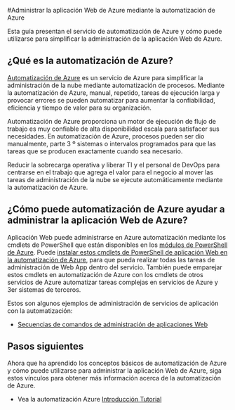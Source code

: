 <properties
    pageTitle="Administrar la aplicación Web de Azure mediante la automatización de Azure | Microsoft Azure"
    description="Obtenga información sobre cómo el servicio de automatización de Azure puede utilizarse para administrar la aplicación Web de Azure."
    services="app-service\web, automation"
    documentationCenter=""
    authors="mgoedtel"
    manager="jwhit"
    editor=""/>

<tags
    ms.service="app-service-web"
    ms.workload="web"
    ms.tgt_pltfrm="na"
    ms.devlang="na"
    ms.topic="article"
    ms.date="07/29/2016"
    ms.author="magoedte;csand"/>

#<a name="managing-azure-web-app-using-azure-automation"></a>Administrar la aplicación Web de Azure mediante la automatización de Azure

Esta guía presentan el servicio de automatización de Azure y cómo puede utilizarse para simplificar la administración de la aplicación Web de Azure.

## <a name="what-is-azure-automation"></a>¿Qué es la automatización de Azure?

[Automatización de Azure](../automation/automation-intro.md) es un servicio de Azure para simplificar la administración de la nube mediante automatización de procesos. Mediante la automatización de Azure, manual, repetido, tareas de ejecución larga y provocar errores se pueden automatizar para aumentar la confiabilidad, eficiencia y tiempo de valor para su organización.

Automatización de Azure proporciona un motor de ejecución de flujo de trabajo es muy confiable de alta disponibilidad escala para satisfacer sus necesidades. En automatización de Azure, procesos pueden ser dio manualmente, parte 3 º sistemas o intervalos programados para que las tareas que se producen exactamente cuando sea necesario.

Reducir la sobrecarga operativa y liberar TI y el personal de DevOps para centrarse en el trabajo que agrega el valor para el negocio al mover las tareas de administración de la nube se ejecute automáticamente mediante la automatización de Azure.


## <a name="how-can-azure-automation-help-manage-azure-web-app"></a>¿Cómo puede automatización de Azure ayudar a administrar la aplicación Web de Azure?

Aplicación Web puede administrarse en Azure automatización mediante los cmdlets de PowerShell que están disponibles en los [módulos de PowerShell de Azure](../powershell-install-configure.md). Puede [instalar estos cmdlets de PowerShell de aplicación Web en la automatización de Azure](https://azure.microsoft.com/blog/announcing-azure-resource-manager-support-azure-automation-runbooks/), para que pueda realizar todas las tareas de administración de Web App dentro del servicio. También puede emparejar estos cmdlets en automatización de Azure con los cmdlets de otros servicios de Azure automatizar tareas complejas en servicios de Azure y 3er sistemas de terceros.

Estos son algunos ejemplos de administración de servicios de aplicación con la automatización:

* [Secuencias de comandos de administración de aplicaciones Web](https://azure.microsoft.com/documentation/scripts/)

## <a name="next-steps"></a>Pasos siguientes

Ahora que ha aprendido los conceptos básicos de automatización de Azure y cómo puede utilizarse para administrar la aplicación Web de Azure, siga estos vínculos para obtener más información acerca de la automatización de Azure.

* Vea la automatización Azure [Introducción Tutorial](../automation/automation-first-runbook-graphical.md)

